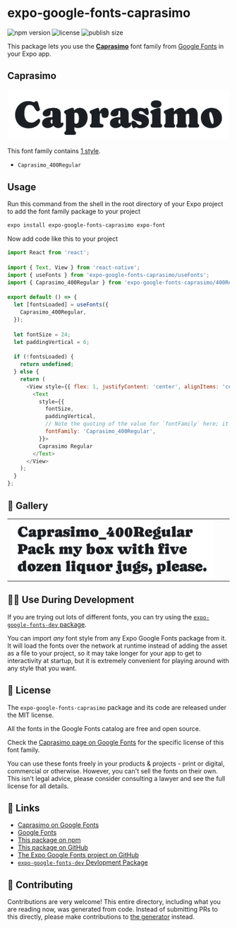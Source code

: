 # expo-google-fonts-caprasimo

![npm version](https://flat.badgen.net/npm/v/expo-google-fonts-caprasimo)
![license](https://flat.badgen.net/github/license/expo/google-fonts)
![publish size](https://flat.badgen.net/packagephobia/install/expo-google-fonts-caprasimo)

This package lets you use the [**Caprasimo**](https://fonts.google.com/specimen/Caprasimo) font family from [Google Fonts](https://fonts.google.com/) in your Expo app.

## Caprasimo

![Caprasimo](./font-family.png)

This font family contains [1 style](#-gallery).

- `Caprasimo_400Regular`

## Usage

Run this command from the shell in the root directory of your Expo project to add the font family package to your project
```sh
expo install expo-google-fonts-caprasimo expo-font
```

Now add code like this to your project
```js
import React from 'react';

import { Text, View } from 'react-native';
import { useFonts } from 'expo-google-fonts-caprasimo/useFonts';
import { Caprasimo_400Regular } from 'expo-google-fonts-caprasimo/400Regular';

export default () => {
  let [fontsLoaded] = useFonts({
    Caprasimo_400Regular,
  });

  let fontSize = 24;
  let paddingVertical = 6;

  if (!fontsLoaded) {
    return undefined;
  } else {
    return (
      <View style={{ flex: 1, justifyContent: 'center', alignItems: 'center' }}>
        <Text
          style={{
            fontSize,
            paddingVertical,
            // Note the quoting of the value for `fontFamily` here; it expects a string!
            fontFamily: 'Caprasimo_400Regular',
          }}>
          Caprasimo Regular
        </Text>
      </View>
    );
  }
};

```

## 🔡 Gallery


||||
|-|-|-|
|![Caprasimo_400Regular](.//400Regular/Caprasimo_400Regular.ttf.png)||||


## 👩‍💻 Use During Development

If you are trying out lots of different fonts, you can try using the [`expo-google-fonts-dev` package](https://github.com/freeboub/google-fonts/tree/master/font-packages/dev#readme).

You can import *any* font style from any Expo Google Fonts package from it. It will load the fonts
over the network at runtime instead of adding the asset as a file to your project, so it may take longer
for your app to get to interactivity at startup, but it is extremely convenient
for playing around with any style that you want.

## 📖 License

The `expo-google-fonts-caprasimo` package and its code are released under the MIT license.

All the fonts in the Google Fonts catalog are free and open source.

Check the [Caprasimo page on Google Fonts](https://fonts.google.com/specimen/Caprasimo) for the specific license of this font family.

You can use these fonts freely in your products & projects - print or digital, commercial or otherwise. However, you can't sell the fonts on their own. This isn't legal advice, please consider consulting a lawyer and see the full license for all details.

## 🔗 Links

- [Caprasimo on Google Fonts](https://fonts.google.com/specimen/Caprasimo)
- [Google Fonts](https://fonts.google.com/)
- [This package on npm](https://www.npmjs.com/package/expo-google-fonts-caprasimo)
- [This package on GitHub](https://github.com/freeboub/google-fonts/tree/master/font-packages/caprasimo)
- [The Expo Google Fonts project on GitHub](https://github.com/freeboub/google-fonts)
- [`expo-google-fonts-dev` Devlopment Package](https://github.com/freeboub/google-fonts/tree/master/font-packages/dev)

## 🤝 Contributing

Contributions are very welcome! This entire directory, including what you are reading now, was generated from code. Instead of submitting PRs to this directly, please make contributions to [the generator](https://github.com/freeboub/google-fonts/tree/master/packages/generator) instead.
